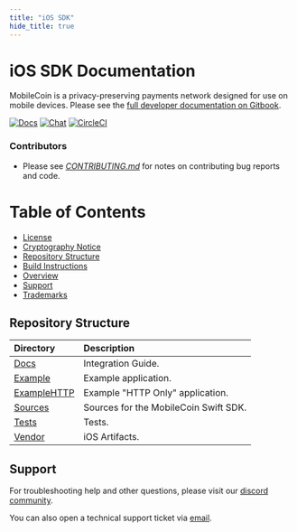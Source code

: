 ```yaml
---
title: "iOS SDK"
hide_title: true
---
```

# iOS SDK Documentation

MobileCoin is a privacy-preserving payments network designed for use on mobile devices. Please see the [full developer documentation on Gitbook](https://mobilecoin.gitbook.io/mobilecoin-swift/). 

[![Docs](https://img.shields.io/badge/docs-latest-blue?style=for-the-badge)](https://mobilecoin.gitbook.io/mobilecoin-swift/) 
[![Chat](https://img.shields.io/discord/844353360348971068?style=for-the-badge)](http://mobilecoin.chat/) 
[![CircleCI](https://img.shields.io/circleci/build/gh/mobilecoinofficial/MobileCoin-Swift?token=da755dc2814021ad04ee7b31a129b41e6c7161ac&style=for-the-badge)](https://circleci.com/gh/mobilecoinofficial/MobileCoin-Swift/tree/master) 

### Contributors

* Please see [*CONTRIBUTING.md*](./CONTRIBUTING.md) for notes on contributing bug reports and code.

# Table of Contents
- [License](#license)
- [Cryptography Notice](#cryptography-notice)
- [Repository Structure](#repository-structure)
- [Build Instructions](#build-instructions)
- [Overview](#overview)
- [Support](#support)
- [Trademarks](#trademarks)

## Repository Structure
|Directory |Description |
| :-- | :-- |
| [Docs](https://github.com/mobilecoinofficial/MobileCoin-Swift/tree/master/docs) | Integration Guide. |
| [Example](https://github.com/mobilecoinofficial/MobileCoin-Swift/tree/master/Example) | Example application. |
| [ExampleHTTP](https://github.com/mobilecoinofficial/MobileCoin-Swift/tree/master/ExampleHTTP) | Example "HTTP Only" application. |
| [Sources](https://github.com/mobilecoinofficial/MobileCoin-Swift/tree/master/Sources) | Sources for the MobileCoin Swift SDK. |
| [Tests](https://github.com/mobilecoinofficial/MobileCoin-Swift/tree/master/Tests) | Tests. |
| [Vendor](https://github.com/mobilecoinofficial/MobileCoin-Swift/tree/master/Vendor) | iOS Artifacts. |

## Support

For troubleshooting help and other questions, please visit our [discord community](https://mobilecoin.chat/).

You can also open a technical support ticket via [email](mailto://support@mobilecoin.com).


